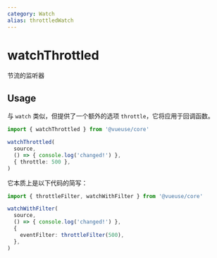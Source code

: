 ```yaml
---
category: Watch
alias: throttledWatch
---
```


# watchThrottled

节流的监听器

## Usage

与 `watch` 类似，但提供了一个额外的选项 `throttle`，它将应用于回调函数。

```ts
import { watchThrottled } from '@vueuse/core'

watchThrottled(
  source,
  () => { console.log('changed!') },
  { throttle: 500 },
)
```

它本质上是以下代码的简写：

```ts
import { throttleFilter, watchWithFilter } from '@vueuse/core'

watchWithFilter(
  source,
  () => { console.log('changed!') },
  {
    eventFilter: throttleFilter(500),
  },
)
```

